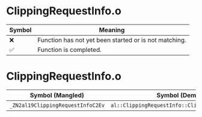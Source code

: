 # ClippingRequestInfo.o
| Symbol | Meaning 
| ------------- | ------------- 
| :x: | Function has not yet been started or is not matching. 
| :white_check_mark: | Function is completed. 


# ClippingRequestInfo.o
| Symbol (Mangled) | Symbol (Demangled) | Decompiled? |
| ------------- |  ------------- | ------------- |
| `_ZN2al19ClippingRequestInfoC2Ev` | `al::ClippingRequestInfo::ClippingRequestInfo(void)` | :white_check_mark: |
